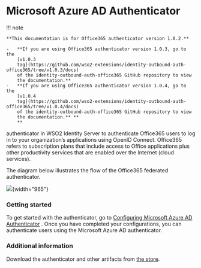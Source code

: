 # Microsoft Azure AD Authenticator

!!! note
    
    **This documentation is for Office365 authenticator version 1.0.2.**
    
    -   **If you are using Office365 authenticator version 1.0.3, go to the
        [v1.0.3
        tag](https://github.com/wso2-extensions/identity-outbound-auth-office365/tree/v1.0.3/docs)
        of the identity-outbound-auth-office365 GitHub repository to view
        the documentation.**
    -   **If you are using Office365 authenticator version 1.0.4, go to the
        [v1.0.4
        tag](https://github.com/wso2-extensions/identity-outbound-auth-office365/tree/v1.0.4/docs)
        of the identity-outbound-auth-office365 GitHub repository to view
        the documentation.** **  
        **
    
authenticator in WSO2 Identity Server to authenticate Office365 users to
log in to your organization’s applications using OpenID Connect.
Office365 refers to subscription plans that include access to Office
applications plus other productivity services that are enabled over the
Internet (cloud services).

The diagram below illustrates the flow of the Office365 federated
authenticator.

![](attachments/50520526/76746216.png){width="965"}  

### Getting started

To get started with the authenticator, go to [Configuring Microsoft
Azure AD Authenticator](_Configuring_Microsoft_Azure_AD_Authenticator_)
. Once you have completed your configurations, you can authenticate
users using the Microsoft Azure AD authenticator.

### Additional information

Download the authenticator and other artifacts from [the
store](https://store.wso2.com/store/assets/isconnector/list).

  
